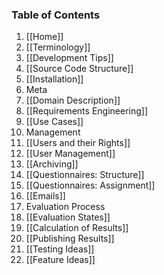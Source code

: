 ### Table of Contents

1. [[Home]]
1. [[Terminology]]
1. [[Development Tips]]
1. [[Source Code Structure]]
1. [[Installation]]
1. Meta
  1. [[Domain Description]]
  1. [[Requirements Engineering]]
  1. [[Use Cases]]
1. Management
  1. [[Users and their Rights]]
  1. [[User Management]]
  1. [[Archiving]]
  1. [[Questionnaires: Structure]]
  1. [[Questionnaires: Assignment]]
  1. [[Emails]]
1. Evaluation Process
  1. [[Evaluation States]]
  1. [[Calculation of Results]]
  1. [[Publishing Results]]
1. [[Testing Ideas]]
1. [[Feature Ideas]]